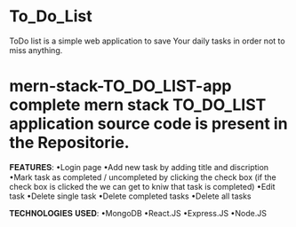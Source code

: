 # To_Do_List
ToDo list is a simple web application to save Your daily tasks in order not to miss anything.
# mern-stack-TO_DO_LIST-app complete mern stack TO_DO_LIST application source code is present in the  Repositorie.


𝐅𝐄𝐀𝐓𝐔𝐑𝐄𝐒:
•Login page
•Add new task by adding title and discription
•Mark task as completed / uncompleted by clicking the check box (if the check box is clicked the  we can get to kniw that task is completed)
•Edit task
•Delete single task
•Delete completed tasks
•Delete all tasks

𝐓𝐄𝐂𝐇𝐍𝐎𝐋𝐎𝐆𝐈𝐄𝐒 𝐔𝐒𝐄𝐃:
•MongoDB
•React.JS
•Express.JS
•Node.JS
